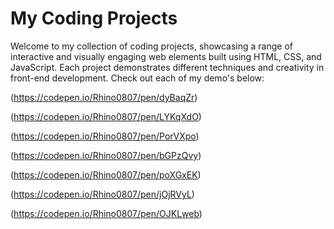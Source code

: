 # My Coding Projects
Welcome to my collection of coding projects, showcasing a range of interactive and visually engaging web elements built using HTML, CSS, and JavaScript. Each project demonstrates different techniques and creativity in front-end development.
Check out each of my demo's below:

(https://codepen.io/Rhino0807/pen/dyBaqZr)

(https://codepen.io/Rhino0807/pen/LYKqXdO)

(https://codepen.io/Rhino0807/pen/PorVXpo)

(https://codepen.io/Rhino0807/pen/bGPzQvy)

(https://codepen.io/Rhino0807/pen/poXGxEK)

(https://codepen.io/Rhino0807/pen/jOjRVyL)

(https://codepen.io/Rhino0807/pen/OJKLweb)
